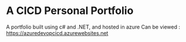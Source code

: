 # A CICD Personal Portfolio
A portfolio built using c# and .NET, and hosted in azure
Can be viewed : https://azuredevopcicd.azurewebsites.net

